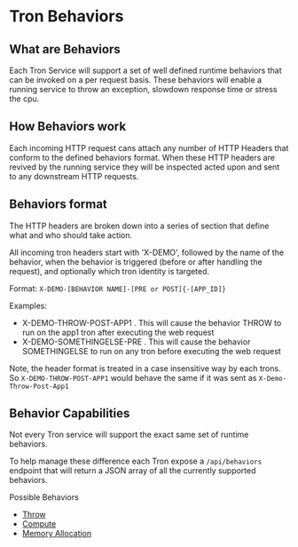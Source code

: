 # Tron Behaviors

## What are Behaviors

Each Tron Service will support a set of well defined runtime behaviors that can be invoked on a per request basis. These behaviors will enable a running service to throw an exception, slowdown response time or stress the cpu.

## How Behaviors work

Each incoming HTTP request cans attach any number of HTTP Headers that conform to the defined behaviors format.  When these HTTP headers are revived by the running service they will be inspected acted upon and sent to any downstream HTTP requests.

## Behaviors format

The HTTP headers are broken down into a series of section that define what and who should take action. 

All incoming tron headers start with 'X-DEMO', followed by the name of the behavior, when the behavior is triggered (before or after handling the request), and optionally which tron identity is targeted.

Format:
`X-DEMO-[BEHAVIOR NAME]-[PRE or POST]{-[APP_ID]}`

Examples:
* X-DEMO-THROW-POST-APP1 . This will cause the behavior THROW to run on the app1 tron after executing the web request
* X-DEMO-SOMETHINGELSE-PRE . This will cause the behavior SOMETHINGELSE to run on any tron before executing the web request

Note, the header format is treated in a case insensitive way by each trons. So `X-DEMO-THROW-POST-APP1` would behave the same if it was sent as `X-Demo-Throw-Post-App1`

## Behavior Capabilities

Not every Tron service will support the exact same set of runtime behaviors. 

To help manage these difference each Tron expose a `/api/behaviors` endpoint that will return a JSON array of all the currently supported behaviors.

Possible Behaviors
* [Throw](throw/README.md)
* [Compute](compute/README.md)
* [Memory Allocation](malloc/README.md)
